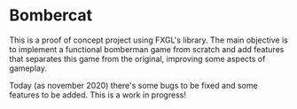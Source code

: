 # Bombercat

This is a proof of concept project using FXGL's library. The main objective is to implement a functional bomberman game from scratch and add features that 
separates this game from the original, improving some aspects of gameplay.

Today (as november 2020) there's some bugs to be fixed and some features to be added. This is a work in progress!
